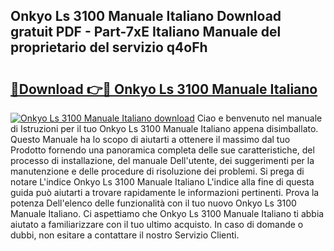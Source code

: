 ## Onkyo Ls 3100 Manuale Italiano Download gratuit PDF - Part-7xE Italiano Manuale del proprietario del servizio q4oFh

# <h2><a href="http://dfasea1.blite.top/?on=Onkyo+Ls+3100+Manuale+Italiano">🔗Download 👉🔴 Onkyo Ls 3100 Manuale Italiano</a></h2>

[![Onkyo Ls 3100 Manuale Italiano download](https://i.imgur.com/lujVjoI.png)](http://dfasea1.blite.top/?on=Onkyo+Ls+3100+Manuale+Italiano)
Ciao e benvenuto nel manuale di Istruzioni per il tuo Onkyo Ls 3100 Manuale Italiano appena disimballato. Questo Manuale ha lo scopo di aiutarti a ottenere il massimo dal tuo Prodotto fornendo una panoramica completa delle sue caratteristiche, del processo di installazione, del manuale Dell'utente, dei suggerimenti per la manutenzione e delle procedure di risoluzione dei problemi. Si prega di notare L'indice Onkyo Ls 3100 Manuale Italiano L'indice alla fine di questa guida può aiutarti a trovare rapidamente le informazioni pertinenti. Prova la potenza Dell'elenco delle funzionalità con il tuo nuovo Onkyo Ls 3100 Manuale Italiano. Ci aspettiamo che Onkyo Ls 3100 Manuale Italiano ti abbia aiutato a familiarizzare con il tuo ultimo acquisto. In caso di domande o dubbi, non esitare a contattare il nostro Servizio Clienti.
